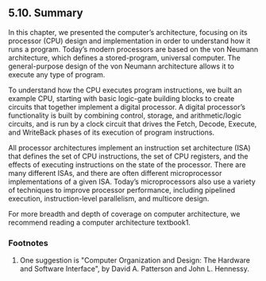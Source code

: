 ## 5.10. Summary

In this chapter, we presented the computer’s architecture, focusing on its processor (CPU) design and implementation in order to understand how it runs a program. Today’s modern processors are based on the von Neumann architecture, which defines a stored-program, universal computer. The general-purpose design of the von Neumann architecture allows it to execute any type of program.

To understand how the CPU executes program instructions, we built an example CPU, starting with basic logic-gate building blocks to create circuits that together implement a digital processor. A digital processor’s functionality is built by combining control, storage, and arithmetic/logic circuits, and is run by a clock circuit that drives the Fetch, Decode, Execute, and WriteBack phases of its execution of program instructions.

All processor architectures implement an instruction set architecture (ISA) that defines the set of CPU instructions, the set of CPU registers, and the effects of executing instructions on the state of the processor. There are many different ISAs, and there are often different microprocessor implementations of a given ISA. Today’s microprocessors also use a variety of techniques to improve processor performance, including pipelined execution, instruction-level parallelism, and multicore design.

For more breadth and depth of coverage on computer architecture, we recommend reading a computer architecture textbook1.

### Footnotes

1. One suggestion is "Computer Organization and Design: The Hardware and Software Interface", by David A. Patterson and John L. Hennessy.
